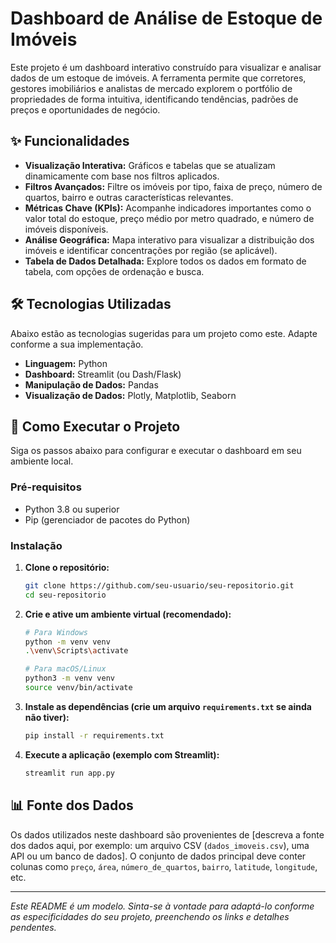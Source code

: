 # Dashboard de Análise de Estoque de Imóveis

Este projeto é um dashboard interativo construído para visualizar e analisar dados de um estoque de imóveis. A ferramenta permite que corretores, gestores imobiliários e analistas de mercado explorem o portfólio de propriedades de forma intuitiva, identificando tendências, padrões de preços e oportunidades de negócio.

## ✨ Funcionalidades

*   **Visualização Interativa:** Gráficos e tabelas que se atualizam dinamicamente com base nos filtros aplicados.
*   **Filtros Avançados:** Filtre os imóveis por tipo, faixa de preço, número de quartos, bairro e outras características relevantes.
*   **Métricas Chave (KPIs):** Acompanhe indicadores importantes como o valor total do estoque, preço médio por metro quadrado, e número de imóveis disponíveis.
*   **Análise Geográfica:** Mapa interativo para visualizar a distribuição dos imóveis e identificar concentrações por região (se aplicável).
*   **Tabela de Dados Detalhada:** Explore todos os dados em formato de tabela, com opções de ordenação e busca.

## 🛠️ Tecnologias Utilizadas

Abaixo estão as tecnologias sugeridas para um projeto como este. Adapte conforme a sua implementação.

*   **Linguagem:** Python
*   **Dashboard:** Streamlit (ou Dash/Flask)
*   **Manipulação de Dados:** Pandas
*   **Visualização de Dados:** Plotly, Matplotlib, Seaborn

## 🚀 Como Executar o Projeto

Siga os passos abaixo para configurar e executar o dashboard em seu ambiente local.

### Pré-requisitos

*   Python 3.8 ou superior
*   Pip (gerenciador de pacotes do Python)

### Instalação

1.  **Clone o repositório:**
    ```bash
    git clone https://github.com/seu-usuario/seu-repositorio.git
    cd seu-repositorio
    ```

2.  **Crie e ative um ambiente virtual (recomendado):**
    ```bash
    # Para Windows
    python -m venv venv
    .\venv\Scripts\activate

    # Para macOS/Linux
    python3 -m venv venv
    source venv/bin/activate
    ```

3.  **Instale as dependências (crie um arquivo `requirements.txt` se ainda não tiver):**
    ```bash
    pip install -r requirements.txt
    ```

4.  **Execute a aplicação (exemplo com Streamlit):**
    ```bash
    streamlit run app.py
    ```

## 📊 Fonte dos Dados

Os dados utilizados neste dashboard são provenientes de [descreva a fonte dos dados aqui, por exemplo: um arquivo CSV (`dados_imoveis.csv`), uma API ou um banco de dados]. O conjunto de dados principal deve conter colunas como `preço`, `área`, `número_de_quartos`, `bairro`, `latitude`, `longitude`, etc.

---

*Este README é um modelo. Sinta-se à vontade para adaptá-lo conforme as especificidades do seu projeto, preenchendo os links e detalhes pendentes.*
